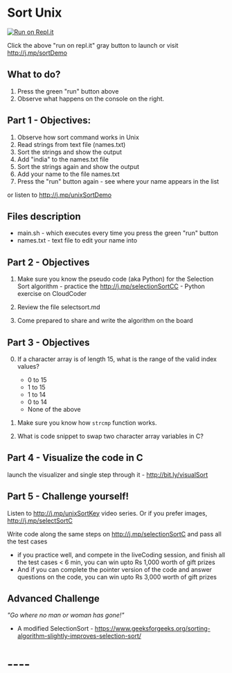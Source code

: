
# Sort Unix 
[![Run on Repl.it](https://repl.it/badge/github/kgashok/sortUnix)](https://repl.it/github/kgashok/sortUnix)

Click the above "run on repl.it" gray button to launch or visit http://j.mp/sortDemo 

## What to do? 
  1. Press the green "run" button above 
  2. Observe what happens on the console on the right. 

## Part 1 - Objectives: 

  1. Observe how sort command works in Unix
  2. Read strings from text file (names.txt)
  3. Sort the strings and show the output
  4. Add "india" to the names.txt file 
  5. Sort the strings again and show the output
  6. Add your name to the file names.txt 
  7. Press the "run" button again - see where your name appears in the list   

  or listen to http://j.mp/unixSortDemo


## Files description 
  - main.sh - which executes every time you press the green "run" button  
  - names.txt - text file to edit your name into 


## Part 2 - Objectives
  1. Make sure you know the pseudo code (aka Python) for the Selection Sort algorithm 
    - practice the http://j.mp/selectionSortCC - Python exercise on CloudCoder 

  2. Review the file selectsort.md 
  3. Come prepared to share and write the algorithm on the board 

## Part 3 - Objectives 
  0. If a character array is of length 15, what is the range of the valid index values? 
     - 0 to 15 
     - 1 to 15 
     - 1 to 14
     - 0 to 14
     - None of the above
  
  1. Make sure you know how `strcmp` function works. 
  2. What is code snippet to swap two character array variables in C? 
  
## Part 4 - Visualize the code in C 

launch the visualizer and single step through it - http://bit.ly/visualSort

## Part 5 - Challenge yourself!

Listen to http://j.mp/unixSortKey video series. Or if you prefer images, http://j.mp/selectSortC

Write code along the same steps on http://j.mp/selectionSortC and pass all the test cases
  - if you practice well, and compete in the liveCoding session, and finish all the test cases < 6 min, you can win upto Rs 1,000 worth of gift prizes
  - And if you can complete the pointer version of the code and answer questions on the code, you can win upto Rs 3,000 worth of gift prizes


## Advanced Challenge
_"Go where no man or woman has gone!"_

- A modified SelectionSort - https://www.geeksforgeeks.org/sorting-algorithm-slightly-improves-selection-sort/

# ----


